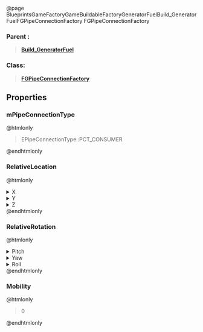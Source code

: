 @page BlueprintsGameFactoryGameBuildableFactoryGeneratorFuelBuild_GeneratorFuelFGPipeConnectionFactory FGPipeConnectionFactory
### Parent :
<b><a href="_blueprints_game_factory_game_buildable_factory_generator_fuel_build__generator_fuel.html"><blockquote>Build_GeneratorFuel</blockquote></a></b>
### Class:
<b><a href="_class_script_f_g_pipe_connection_factory.html"><blockquote>FGPipeConnectionFactory</blockquote></a></b>
## Properties
### mPipeConnectionType
@htmlonly
<blockquote>EPipeConnectionType::PCT_CONSUMER</blockquote>
@endhtmlonly

### RelativeLocation
@htmlonly
<details>
 <summary>X</summary>
<blockquote>0.0010300000431016088</blockquote>
</details>
<details>
 <summary>Y</summary>
<blockquote>-860.1868286132812</blockquote>
</details>
<details>
 <summary>Z</summary>
<blockquote>175</blockquote>
</details>
@endhtmlonly

### RelativeRotation
@htmlonly
<details>
 <summary>Pitch</summary>
<blockquote>0</blockquote>
</details>
<details>
 <summary>Yaw</summary>
<blockquote>-89.99998474121094</blockquote>
</details>
<details>
 <summary>Roll</summary>
<blockquote>0</blockquote>
</details>
@endhtmlonly

### Mobility
@htmlonly
<blockquote>0</blockquote>
@endhtmlonly

